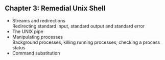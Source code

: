 ## Chapter 3: Remedial Unix Shell
  - Streams and redirections  
  Redirecting standard input, standard output and standard error
  - The UNIX pipe
  - Manipulating processes  
  Background processes, killing running processes, checking a process status
  - Command substitution